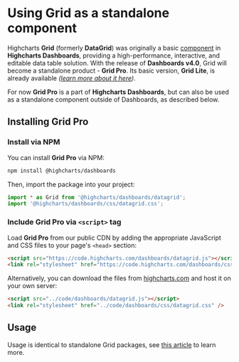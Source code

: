 # Using Grid as a standalone component

Highcharts **Grid** (formerly **DataGrid**) was originally a basic [component](https://www.highcharts.com/docs/dashboards/grid-component) in **Highcharts Dashboards**, providing a high-performance, interactive, and editable data table solution. With the release of **Dashboards v4.0**, Grid will become a standalone product - **Grid Pro**. Its basic version, **Grid Lite**, is already available *([learn more about it here](https://www.highcharts.com/docs/grid/general)).*

For now **Grid Pro** is a part of **Highcharts Dashboards**, but can also be used as a standalone component outside of Dashboards, as described below.

## Installing Grid Pro

### Install via NPM

You can install **Grid Pro** via NPM:

```bash
npm install @highcharts/dashboards
```

Then, import the package into your project:

```js
import * as Grid from '@highcharts/dashboards/datagrid';
import '@highcharts/dashboards/css/datagrid.css';
```

### Include Grid Pro via `<script>` tag

Load **Grid Pro** from our public CDN by adding the appropriate JavaScript and CSS files to your page's `<head>` section:

```html
<script src="https://code.highcharts.com/dashboards/datagrid.js"></script>
<link rel="stylesheet" href="https://code.highcharts.com/dashboards/css/datagrid.css" />
```

Alternatively, you can download the files from [highcharts.com](https://www.highcharts.com/download/) and host it on your own server:

```html
<script src="../code/dashboards/datagrid.js"></script>
<link rel="stylesheet" href="../code/dashboards/css/datagrid.css" />
```

## Usage
Usage is identical to standalone Grid packages, see [this article](https://www.highcharts.com/docs/grid/general) to learn more.